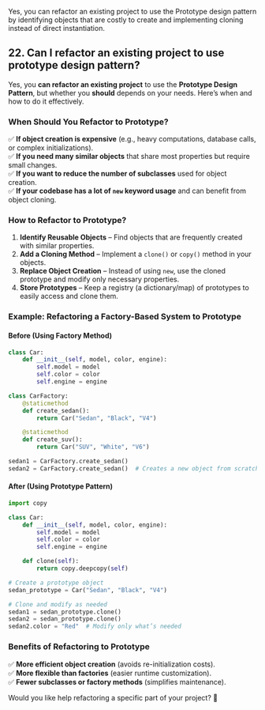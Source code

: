 Yes, you can refactor an existing project to use the Prototype design pattern by identifying objects that are costly to create and implementing cloning instead of direct instantiation.


## 22. Can I refactor an existing project to use prototype design pattern?
Yes, you **can refactor an existing project** to use the **Prototype Design Pattern**, but whether you **should** depends on your needs. Here’s when and how to do it effectively.

### **When Should You Refactor to Prototype?**  
✅ **If object creation is expensive** (e.g., heavy computations, database calls, or complex initializations).  
✅ **If you need many similar objects** that share most properties but require small changes.  
✅ **If you want to reduce the number of subclasses** used for object creation.  
✅ **If your codebase has a lot of `new` keyword usage** and can benefit from object cloning.

### **How to Refactor to Prototype?**  
1. **Identify Reusable Objects** – Find objects that are frequently created with similar properties.  
2. **Add a Cloning Method** – Implement a `clone()` or `copy()` method in your objects.  
3. **Replace Object Creation** – Instead of using `new`, use the cloned prototype and modify only necessary properties.  
4. **Store Prototypes** – Keep a registry (a dictionary/map) of prototypes to easily access and clone them.  

### **Example: Refactoring a Factory-Based System to Prototype**  
#### **Before (Using Factory Method)**
```python
class Car:
    def __init__(self, model, color, engine):
        self.model = model
        self.color = color
        self.engine = engine

class CarFactory:
    @staticmethod
    def create_sedan():
        return Car("Sedan", "Black", "V4")

    @staticmethod
    def create_suv():
        return Car("SUV", "White", "V6")

sedan1 = CarFactory.create_sedan()
sedan2 = CarFactory.create_sedan()  # Creates a new object from scratch
```

#### **After (Using Prototype Pattern)**
```python
import copy

class Car:
    def __init__(self, model, color, engine):
        self.model = model
        self.color = color
        self.engine = engine

    def clone(self):
        return copy.deepcopy(self)

# Create a prototype object
sedan_prototype = Car("Sedan", "Black", "V4")

# Clone and modify as needed
sedan1 = sedan_prototype.clone()
sedan2 = sedan_prototype.clone()
sedan2.color = "Red"  # Modify only what’s needed
```

### **Benefits of Refactoring to Prototype**  
✅ **More efficient object creation** (avoids re-initialization costs).  
✅ **More flexible than factories** (easier runtime customization).  
✅ **Fewer subclasses or factory methods** (simplifies maintenance).  

Would you like help refactoring a specific part of your project? 🚀